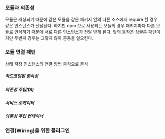 ### 모듈과 의존성
모듈은 캐싱되기 때문에 같은 모듈을 같은 패키지 안의 다른 소스에서 require 할 경우 같은 인스턴스가 전달된다.
하지만 npm 으로 사용되는 모듈의 경우 패키지마다 다른 모듈로 인식하기 때문에 서로 다른 인스턴스가 전달 받게 된다.
앞의 동작은 싱글톤 패턴이지만 두번째 경우는 그렇지 않아 혼동을 일으킨다.

### 모듈 연결 패턴
상태 저장 인스턴스의 연결 방법 중심으로 분석

##### 하드코딩된 종속성


##### 의존성 주입(DI)


##### 서비스 로케이터

##### 의존성 주입 컨테이너

### 연결(Wiring)을 위한 플러그인
